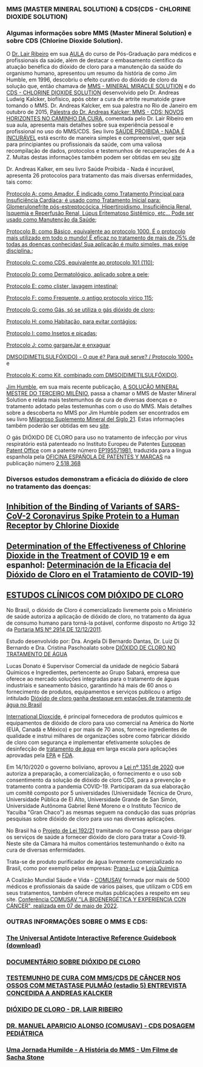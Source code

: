 ### MMS (MASTER MINERAL SOLUTION) & CDS(CDS - CHLORINE DIOXIDE SOLUTION)

### Algumas informações sobre MMS (Master Mineral Solution) e sobre CDS (Chlorine Dioxide Solution). 

O [Dr. Lair Ribeiro](https://lairribeiro.com.br/) em sua [AULA](https://www.brighteon.com/c69756e9-4793-47f6-a035-09a3f487b327) do curso de Pós-Graduação para médicos e profissionais da saúde, além de destacar o embasamento científico da atuação benéfica do dióxido de cloro para a manutenção da saúde do organismo humano, apresentou um resumo da história de como Jim Humble, em 1996, descobriu o efeito curativo do dióxido de cloro  da solução que, então chamava de [MMS - MINERAL MIRACLE SOLUTION](https://www.brighteon.com/87d0d196-eb89-4784-b1c3-013361db4656) e do [CDS - CHLORINE DIOXIDE SOLUTION](https://www.brighteon.com/f333abd4-bf23-4374-bec3-ce08e4994e85) desenvolvido pelo Dr. Andreas Ludwig Kalcker, biofísico, após obter a cura de artrite reumatoide grave tomando o MMS. Dr. Andreas Kalcker, em sua palestra no Rio de Janeiro em outubro de 2015, [Palestra do Dr. Andreas Kalcker: MMS - CDS:  NOVOS HORIZONTES NO CAMINHO DA CURA](https://www.brighteon.com/6b032b5f-684c-4e83-962b-a4f13f2d4ac6), comentada pelo Dr. Lair Ribeiro em sua aula, apresenta mais detalhes sobre sua experiência pessoal e profissional no uso do MMS/CDS. Seu livro [SAÚDE PROIBIDA - NADA É INCURÁVEL](https://www.purificadordeagua.shop/livro-saude-proibida) está escrito de maneira simples e compreensível, quer seja para principiantes ou profissionais da saúde, com uma valiosa recompilação de dados, protocolos e testemunhos de recuperações de A a Z. Muitas destas informações também podem ser obtidas em seu [site](https://andreaskalcker.com/pt/)

Dr. Andreas Kalker, em seu livro Saúde Proibida - Nada é incurável, apresenta 26 protocolos para tratamento das mais diversas enfermidades, tais como:

[Protocolo A: como Amador. É indicado como Tratamento Principal para Insuficiência Cardíaca; é usado como Tratamento Inicial para: Glomerulonefrite pós-estreptocócica, Hipertiroidismo, Insuficiência Renal, Isquemia e Reperfusão Renal, Lúpus Eritematoso Sistêmico, etc... Pode ser usado como Manutenção da Saúde](https://www.brighteon.com/58ff10da-d540-46f2-a9ce-4f7f10c6a2ed);

[Protocolo B: como Básico, equivalente ao protocolo 1000. É o protocolo mais utilizado em todo o mundo! É eficaz no tratamento de mais de 75% de todas as doenças conhecidas! Sua aplicação é muito simples, mas exige disciplina.](https://www.brighteon.com/1433d7cd-e7d6-4bf5-96ce-b7b5812bae2c);

[Protocolo C: como CDS, equivalente ao protocolo 101 (110)](https://www.brighteon.com/0aed17f9-57bf-4fed-92af-0d071ae488ca);

[Protocolo D: como Dermatológico, aplicado sobre a pele](https://www.brighteon.com/8a11fe40-6a09-4608-8613-12e28c5cab2c);

[Protocolo E: como clister, lavagem intestinal](https://www.brighteon.com/ed8063ea-4ae2-4699-9973-426bdace3294);

[Protocolo F: como Frequente, o antigo protocolo vírico 115](https://www.brighteon.com/0da584fb-27a2-4c94-99fd-fa2c2b2f5c02);

[Protocolo G: como Gás, só se utiliza o gás dióxido de cloro](https://www.brighteon.com/aced5961-99db-4b48-9571-ed5053d78377);

[Protocolo H: como Habitação, para evitar contágios](https://www.brighteon.com/adba3fcc-2fd2-4f83-8c05-96924525d2cc);

[Protocolo I: como Insetos e picadas](https://www.brighteon.com/52a65d3e-1995-4140-9c07-7fd1bafcf3e2);

[Protocolo J: como gargareJar e enxaguar](https://www.brighteon.com/a385c4d4-f5c2-467f-8abb-fc9cc4e722af) 

[DMSO(DIMETILSULFÓXIDO) - O que é? Para quê serve? / Protocolo 1000+](https://www.brighteon.com/fff0154c-7741-4f0b-b393-b0d99a5257b2) e

[Protocolo K: como Kit, combinado com DMSO(DIMETILSULFÓXIDO)](https://www.brighteon.com/4a4382ce-691a-46a1-b574-fdd54b7f7b85).


[Jim Humble](https://jimhumble.co/), em sua mais recente publicação, [A SOLUÇÃO MINERAL MESTRE DO TERCEIRO MILÊNIO](https://doceru.com/doc/c00xnv), passa a chamar o MMS de Master Mineral Solution  e  relata mais testemunhos de cura de diversas doenças e o tratamento adotado pelas testemunhas com o uso do MMS. Mais detalhes sobre a descoberta no MMS por Jim Humble podem ser encontrados em seu livro [Milagroso Suplemento Mineral del Siglo 21](http://www.librosmaravillosos.com/milagrososuplementomineraldelsigloXXI/index.html). Estas informações também poderão ser obtidas em seu [site](https://jimhumble.co/).

O gás DIÓXIDO DE CLORO para uso no tratamento de infecção por vírus respiratório está patenteado no Instituto Europeu de Patentes [European Patent Office](https://www.epo.org) com a patente número [EP1955719B1](https://patentimages.storage.googleapis.com/2d/85/b8/d4000ff982031b/EP1955719B1.pdf), traduzida para a língua espanhola pela [OFICINA ESPAÑOLA DE PATENTES Y MARCAS](https://www.oepm.es/es/index.html) na publicação número [2 518 368](https://patentimages.storage.googleapis.com/f0/8f/9b/4356d4bff1c967/ES2518368T3.pdf)

### Diversos estudos demonstram a eficácia do dióxido de cloro no tratamento das doenças: 

## [Inhibition of the Binding of Variants of SARS-CoV-2 Coronavirus Spike Protein to a Human Receptor by Chlorine Dioxide](http://www.remedypublications.com/open-access/inhibition-of-the-binding-of-variants-of-sars-cov-2-coronavirus-spike-7364.pdf)

## [Determination of the Effectiveness of Chlorine Dioxide in the Treatment of COVID 19](https://www.academia.edu/49035123/Determination_of_the_Effectiveness_of_Chlorine_Dioxide_in_the_Treatment_of_COVID_19) e em espanhol: [Determinación de la Eficacia del Dióxido de Cloro en el Tratamiento de COVID-19)](https://www.bibliotecapleyades.net/archivos_pdf/determinación-eficacia-dióxidocloro-covid19.pdf)

## [ESTUDOS CLÍNICOS COM DIÓXIDO DE CLORO](https://andreaskalcker.com/coronavirus/estudio-clinico-con-dioxido-de-cloro.html)

No Brasil, o dióxido de Cloro é comercializado livremente pois o Ministério de saúde autoriza a aplicação de dióxido de cloro, no tratamento da água de consumo humano para torná-la potável, conforme disposto no Artigo 32 da [Portaria MS Nº 2914 DE 12/12/2011](https://bvsms.saude.gov.br/bvs/saudelegis/gm/2011/prt2914_12_12_2011.html).

Estudo desenvolvido por: Dra. Angela Di Bernardo Dantas, Dr. Luiz Di Bernardo e Dra. Cristina Paschoalato sobre [DIÓXIDO DE CLORO NO TRATAMENTO DE ÁGUA](https://site.sabesp.com.br/site/uploads/File/audiencias_inova%C3%A7%E2%95%9Eo/Di%C3%B3xido%20de%20cloro%20no%20tratamento%20da%20%C3%A1gua.pdf)

Lucas Donato é Supervisor Comercial da unidade de negócio Sabará Químicos e Ingredientes, pertencente ao Grupo Sabará, empresa que oferece ao mercado soluções integradas para o tratamento de águas industriais e saneamento básico, garantindo há mais de 60 anos o fornecimento de produtos, equipamentos e serviços publicou o artigo intitulado [Dióxido de cloro ganha destaque em estações de tratamento de água no Brasil](https://www.sabaraquimicos.com/dioxido-de-cloro-ganha-destaque-em-estacoes-de-tratamento-de-agua-no-brasil/)

[International Dioxcide](https://idiclo2.com/), é principal fornecedora de produtos químicos e equipamentos de dióxido de cloro para uso comercial na América do Norte (EUA, Canadá e México) e por mais de 70 anos, fornece ingredientes de qualidade e instrui milhares de organizações sobre como fabricar dióxido de cloro com segurança e implementar efetivamente soluções de desinfecção de [tratamento de água](https://www.brighteon.com/889cad0c-e805-4121-9b35-9cd20632da76) em larga escala para aplicações aprovadas pela [EPA](https://www.epa.gov/) e [FDA](https://www.fda.gov/). 

Em 14/10/2020 o governo boliviano, aprovou a [Lei nº 1351 de 2020](http://www.gacetaoficialdebolivia.gob.bo/edicions/view/1336NEC) que autoriza a preparação, a comercialização, o fornecimento e o uso sob consentimento da solução de dióxido de cloro CDS, para a prevenção e tratamento contra a pandemia COVID-19. Participaram da sua elaboração um comitê composto por 5 universidades (Universidade Técnica de Oruro, Universidade Pública de El Alto, Universidade Grande de San Simón, Universidade Autônoma Gabriel René Moreno e o Instituto Técnico de Yacuiba "Gran Chaco") as mesmas seguem na condução das suas próprias pesquisas sobre dióxido de cloro para uso nas diversas aplicações.

No Brasil há o [Projeto de Lei 192/21](https://www.camara.leg.br/noticias/728085-PROJETO-OBRIGA-SERVICOS-DE-SAUDE-A-FORNECER-DIOXIDO-DE-CLORO-PARA-TRATAR-A-COVID-19) tramitando no Congresso para obrigar os serviços de saúde a fornecer dióxido de cloro para tratar a Covid-19. Neste site da Câmara há muitos comentários testemunhando o êxito na cura de diversas enfermidades.

Trata-se de produto purificador de água livremente comercializado no Brasil, como por exemplo pelas empresas: [Prana-Luz](https://www.purificadordeagua.shop) e [Loja Química](https://www.lojaquimica.com.br/kits-kit-mms-clorito-de-sodio-acido-cloridrico).

A Coalizão Mundial Sáude e Vida - [COMUSAV](https://comusav.com/pt/) formada por mais de 5000 médicos e profissionais da saúde de vários paises, que utilizam o CDS em seus tratamentos, também oferece muitas publicações a respeito em seu site. [Conferência COMUSAV "LA BIOENERGÉTICA Y EXPERIENCIA CON CÁNCER", realizada em 07 de maio de 2022](https://comusav.com/pt/especial-cancer/).

### OUTRAS INFORMAÇÕES SOBRE O MMS E CDS:

### [The Universal Antidote Interactive Reference Guidebook (download)](https://theuniversalantidote.com/wp-content/uploads/2021/02/The-Universal-Antidote-Interactive-Reference-Guidebook.pdf) 

### [DOCUMENTÁRIO SOBRE DIÓXIDO DE CLORO](https://www.brighteon.com/d1037583-d587-43f2-b1be-2728ffc560a6)

### [TESTEMUNH0 DE CURA COM MMS/CDS DE CÂNCER NOS OSSOS COM METASTASE PULMÃO (estadio 5) ENTREVISTA CONCEDIDA A ANDREAS KALCKER](https://www.brighteon.com/58475df1-55ed-4ebd-878b-12c3e66c67e4)

### [DIÓXIDO DE CLORO - DR. LAIR RIBEIRO](https://www.brighteon.com/c69756e9-4793-47f6-a035-09a3f487b327)

### [DR. MANUEL APARICIO ALONSO (COMUSAV) - CDS DOSAGEM PEDIÁTRICA](https://www.brighteon.com/1b5e9399-1c10-48ff-a3eb-174a533976e6)

### [Uma Jornada Humilde - A História do MMS - Um Filme de Sacha Stone](https://rumble.com/ve2lo7-uma-jornada-humilde-a-histria-do-mms-um-filme-de-sacha-stone.html)
